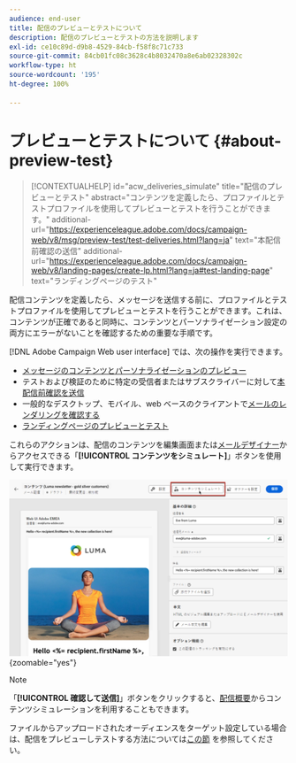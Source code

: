 ```yaml
---
audience: end-user
title: 配信のプレビューとテストについて
description: 配信のプレビューとテストの方法を説明します
exl-id: ce10c89d-d9b8-4529-84cb-f58f8c71c733
source-git-commit: 84cb01fc08c3628c4b8032470a8e6ab02328302c
workflow-type: ht
source-wordcount: '195'
ht-degree: 100%

---
```


# プレビューとテストについて {#about-preview-test}

>[!CONTEXTUALHELP]
>id="acw_deliveries_simulate"
>title="配信のプレビューとテスト"
>abstract="コンテンツを定義したら、プロファイルとテストプロファイルを使用してプレビューとテストを行うことができます。"
>additional-url="https://experienceleague.adobe.com/docs/campaign-web/v8/msg/preview-test/test-deliveries.html?lang=ja" text="本配信前確認の送信"
>additional-url="https://experienceleague.adobe.com/docs/campaign-web/v8/landing-pages/create-lp.html?lang=ja#test-landing-page" text="ランディングページのテスト"

配信コンテンツを定義したら、メッセージを送信する前に、プロファイルとテストプロファイルを使用してプレビューとテストを行うことができます。これは、コンテンツが正確であると同時に、コンテンツとパーソナライゼーション設定の両方にエラーがないことを確認するための重要な手順です。

[!DNL Adobe Campaign Web user interface] では、次の操作を実行できます。

* [メッセージのコンテンツとパーソナライゼーションのプレビュー](preview-content.md)
* テストおよび検証のために特定の受信者またはサブスクライバーに対して[本配信前確認を送信](test-deliveries.md)
* 一般的なデスクトップ、モバイル、web ベースのクライアントで[メールのレンダリングを確認する](email-rendering.md)
* [ランディングページのプレビューとテスト](../landing-pages/create-lp.md#test-landing-page)

これらのアクションは、配信のコンテンツを編集画面または[メールデザイナー](../email/get-started-email-designer.md)からアクセスできる「**[!UICONTROL コンテンツをシミュレート]**」ボタンを使用して実行できます。

![](assets/simulate-button.png){zoomable=&quot;yes&quot;}

>[!NOTE]
>
>「**[!UICONTROL 確認して送信]**」ボタンをクリックすると、[配信概要](../monitor/prepare-send.md)からコンテンツシミュレーションを利用することもできます。
>
>ファイルからアップロードされたオーディエンスをターゲット設定している場合は、配信をプレビューしテストする方法については[この節](../audience/file-audience.md#preview--test-your-email-test) を参照してください。
